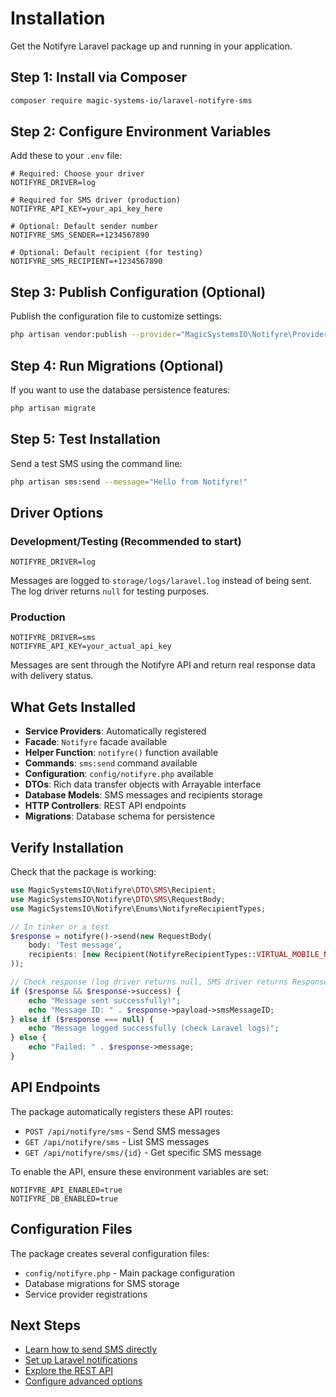 # Installation

Get the Notifyre Laravel package up and running in your application.

## Step 1: Install via Composer

```bash
composer require magic-systems-io/laravel-notifyre-sms
```

## Step 2: Configure Environment Variables

Add these to your `.env` file:

```env
# Required: Choose your driver
NOTIFYRE_DRIVER=log

# Required for SMS driver (production)
NOTIFYRE_API_KEY=your_api_key_here

# Optional: Default sender number
NOTIFYRE_SMS_SENDER=+1234567890

# Optional: Default recipient (for testing)
NOTIFYRE_SMS_RECIPIENT=+1234567890
```

## Step 3: Publish Configuration (Optional)

Publish the configuration file to customize settings:

```bash
php artisan vendor:publish --provider="MagicSystemsIO\Notifyre\Providers\NotifyreServiceProvider"
```

## Step 4: Run Migrations (Optional)

If you want to use the database persistence features:

```bash
php artisan migrate
```

## Step 5: Test Installation

Send a test SMS using the command line:

```bash
php artisan sms:send --message="Hello from Notifyre!"
```

## Driver Options

### Development/Testing (Recommended to start)

```env
NOTIFYRE_DRIVER=log
```

Messages are logged to `storage/logs/laravel.log` instead of being sent. The log driver returns `null` for testing
purposes.

### Production

```env
NOTIFYRE_DRIVER=sms
NOTIFYRE_API_KEY=your_actual_api_key
```

Messages are sent through the Notifyre API and return real response data with delivery status.

## What Gets Installed

- **Service Providers**: Automatically registered
- **Facade**: `Notifyre` facade available
- **Helper Function**: `notifyre()` function available
- **Commands**: `sms:send` command available
- **Configuration**: `config/notifyre.php` available
- **DTOs**: Rich data transfer objects with Arrayable interface
- **Database Models**: SMS messages and recipients storage
- **HTTP Controllers**: REST API endpoints
- **Migrations**: Database schema for persistence

## Verify Installation

Check that the package is working:

```php
use MagicSystemsIO\Notifyre\DTO\SMS\Recipient;
use MagicSystemsIO\Notifyre\DTO\SMS\RequestBody;
use MagicSystemsIO\Notifyre\Enums\NotifyreRecipientTypes;

// In tinker or a test
$response = notifyre()->send(new RequestBody(
    body: 'Test message',
    recipients: [new Recipient(NotifyreRecipientTypes::VIRTUAL_MOBILE_NUMBER->value, '+1234567890')]
));

// Check response (log driver returns null, SMS driver returns ResponseBody)
if ($response && $response->success) {
    echo "Message sent successfully!";
    echo "Message ID: " . $response->payload->smsMessageID;
} else if ($response === null) {
    echo "Message logged successfully (check Laravel logs)";
} else {
    echo "Failed: " . $response->message;
}
```

## API Endpoints

The package automatically registers these API routes:

- `POST /api/notifyre/sms` - Send SMS messages
- `GET /api/notifyre/sms` - List SMS messages
- `GET /api/notifyre/sms/{id}` - Get specific SMS message

To enable the API, ensure these environment variables are set:

```env
NOTIFYRE_API_ENABLED=true
NOTIFYRE_DB_ENABLED=true
```

## Configuration Files

The package creates several configuration files:

- `config/notifyre.php` - Main package configuration
- Database migrations for SMS storage
- Service provider registrations

## Next Steps

- [Learn how to send SMS directly](./../usage/DIRECT_SMS.md)
- [Set up Laravel notifications](./../usage/NOTIFICATIONS.md)
- [Explore the REST API](./../usage/API.md)
- [Configure advanced options](./CONFIGURATION.md)
